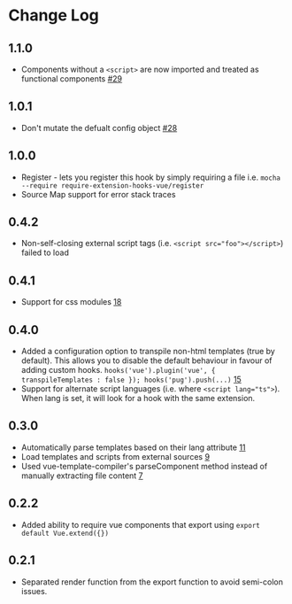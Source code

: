 # Change Log

## 1.1.0
- Components without a `<script>` are now imported and treated as functional components [#29](https://github.com/jackmellis/require-extension-hooks-vue/issues/29)

## 1.0.1
- Don't mutate the defualt config object [#28](https://github.com/jackmellis/require-extension-hooks-vue/pull/28)

## 1.0.0
- Register - lets you register this hook by simply requiring a file i.e. `mocha --require require-extension-hooks-vue/register`
- Source Map support for error stack traces

## 0.4.2
- Non-self-closing external script tags (i.e. `<script src="foo"></script>`) failed to load

## 0.4.1
- Support for css modules [18](https://github.com/jackmellis/require-extension-hooks-vue/issues/18)

## 0.4.0
- Added a configuration option to transpile non-html templates (true by default). This allows you to disable the default behaviour in favour of adding custom hooks. `hooks('vue').plugin('vue', { transpileTemplates : false }); hooks('pug').push(...)` [15](https://github.com/jackmellis/require-extension-hooks-vue/issues/15)
- Support for alternate script languages (i.e. where `<script lang="ts">`). When lang is set, it will look for a hook with the same extension.

## 0.3.0
- Automatically parse templates based on their lang attribute [11](https://github.com/jackmellis/require-extension-hooks-vue/issues/11)
- Load templates and scripts from external sources [9](https://github.com/jackmellis/require-extension-hooks-vue/issues/9)
- Used vue-template-compiler's parseComponent method instead of manually extracting file content [7](https://github.com/jackmellis/require-extension-hooks-vue/issues/7)

## 0.2.2
- Added ability to require vue components that export using `export default Vue.extend({})`

## 0.2.1
- Separated render function from the export function to avoid semi-colon issues.
